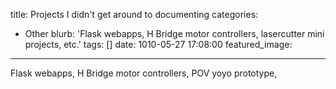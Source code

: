title: Projects I didn't get around to documenting
categories:
  - Other
blurb: 'Flask webapps, H Bridge motor controllers, lasercutter mini projects, etc.'
tags: []
date: 1010-05-27 17:08:00
featured_image:
---
Flask webapps, H Bridge motor controllers, POV yoyo prototype, 